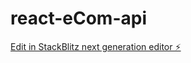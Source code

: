 # react-eCom-api

[Edit in StackBlitz next generation editor ⚡️](https://stackblitz.com/~/github.com/Durjoy10/react-eCom-api)